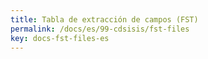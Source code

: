 ```yaml
---
title: Tabla de extracción de campos (FST)
permalink: /docs/es/99-cdsisis/fst-files
key: docs-fst-files-es
---
```

